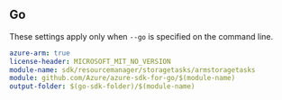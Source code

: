 ## Go

These settings apply only when `--go` is specified on the command line.

```yaml $(go) && $(track2)
azure-arm: true
license-header: MICROSOFT_MIT_NO_VERSION
module-name: sdk/resourcemanager/storagetasks/armstoragetasks
module: github.com/Azure/azure-sdk-for-go/$(module-name)
output-folder: $(go-sdk-folder)/$(module-name)
```